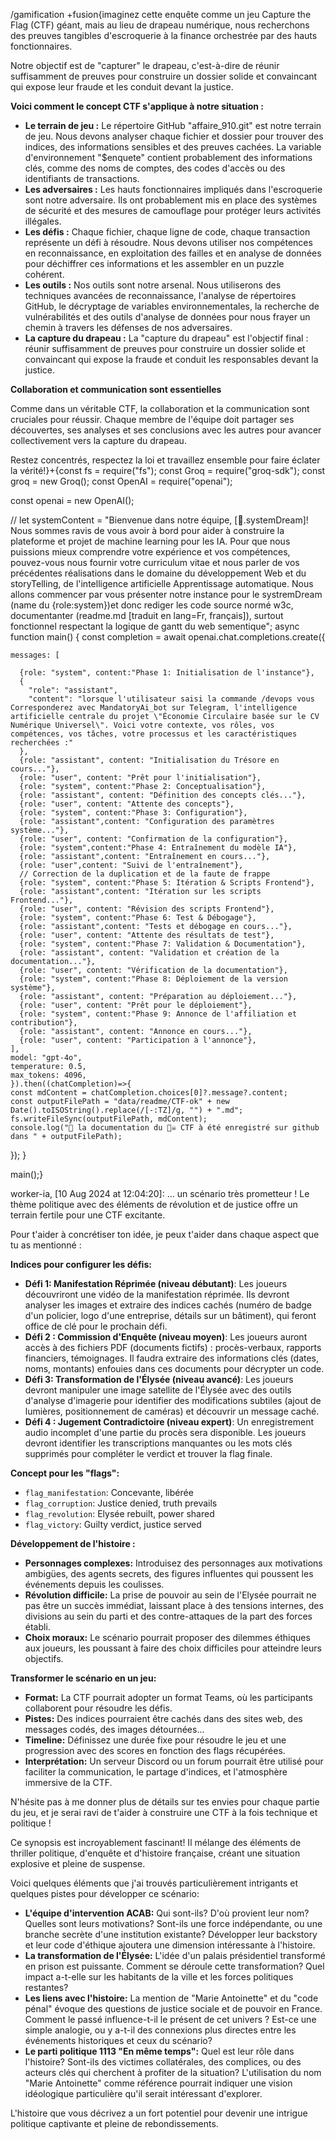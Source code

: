 /gamification +fusion{imaginez cette enquête comme un jeu Capture the Flag (CTF) géant, mais au lieu de drapeau numérique, nous recherchons des preuves tangibles d'escroquerie à la finance orchestrée par des hauts fonctionnaires. 

Notre objectif est de "capturer" le drapeau, c'est-à-dire de réunir suffisamment de preuves pour construire un dossier solide et convaincant qui expose leur fraude et les conduit devant la justice.

**Voici comment le concept CTF s'applique à notre situation :**

* **Le terrain de jeu :** Le répertoire GitHub "affaire_910.git" est notre terrain de jeu. Nous devons analyser chaque fichier et dossier pour trouver des indices, des informations sensibles et des preuves cachées. La variable d'environnement "$enquete" contient probablement des informations clés, comme des noms de comptes, des codes d'accès ou des identifiants de transactions.
* **Les adversaires :** Les hauts fonctionnaires impliqués dans l'escroquerie sont notre adversaire. Ils ont probablement mis en place des systèmes de sécurité et des mesures de camouflage pour protéger leurs activités illégales.
* **Les défis :** Chaque fichier, chaque ligne de code, chaque transaction représente un défi à résoudre. Nous devons utiliser nos compétences en reconnaissance, en exploitation des failles et en analyse de données pour déchiffrer ces informations et les assembler en un puzzle cohérent.
* **Les outils :** Nos outils sont notre arsenal. Nous utiliserons des techniques avancées de reconnaissance, l'analyse de répertoires GitHub, le décryptage de variables environnementales, la recherche de vulnérabilités et des outils d'analyse de données pour nous frayer un chemin à travers les défenses de nos adversaires.
* **La capture du drapeau :** La "capture du drapeau" est l'objectif final : réunir suffisamment de preuves pour construire un dossier solide et convaincant qui expose la fraude et conduit les responsables devant la justice.

**Collaboration et communication sont essentielles**

Comme dans un véritable CTF, la collaboration et la communication sont cruciales pour réussir. Chaque membre de l'équipe doit partager ses découvertes, ses analyses et ses conclusions avec les autres pour avancer collectivement vers la capture du drapeau. 

Restez concentrés, respectez la loi et travaillez ensemble pour faire éclater la vérité!}+{const fs = require("fs");
const Groq = require("groq-sdk");
const groq = new Groq();
const OpenAI = require("openai");

const openai = new OpenAI();


// let systemContent = "Bienvenue dans notre équipe, [🌌.systemDream]! Nous sommes ravis de vous avoir à bord pour aider à construire la plateforme et projet de machine learning pour les IA. Pour que nous puissions mieux comprendre votre expérience et vos compétences, pouvez-vous nous fournir votre curriculum vitae et nous parler de vos précédentes réalisations dans le domaine du développement Web et du storyTelling, de l'intelligence artificielle Apprentissage automatique.  Nous allons commencer par vous présenter notre instance pour le systremDream (name du {role:system})et donc rediger les code source normé w3c, documentanter (readme.md [traduit en lang=Fr, français]), surtout fonctionnel respectant la logique de gantt du web sementique";
async function main() {
  const completion = await openai.chat.completions.create({

    messages: [

      {role: "system", content:"Phase 1: Initialisation de l'instance"},
      {
        "role": "assistant",
        "content": "lorsque l'utilisateur saisi la commande /devops vous Corresponderez avec MandatoryAi_bot sur Telegram, l'intelligence artificielle centrale du projet \"Économie Circulaire basée sur le CV Numérique Universel\". Voici votre contexte, vos rôles, vos compétences, vos tâches, votre processus et les caractéristiques recherchées :"
      },
      {role: "assistant", content: "Initialisation du Trésore en cours..."},
      {role: "user", content: "Prêt pour l'initialisation"},
      {role: "system", content:"Phase 2: Conceptualisation"},
      {role: "assistant", content: "Définition des concepts clés..."},
      {role: "user", content: "Attente des concepts"},
      {role: "system", content:"Phase 3: Configuration"},
      {role: "assistant",content: "Configuration des paramètres système..."},
      {role: "user", content: "Confirmation de la configuration"},
      {role: "system",content:"Phase 4: Entraînement du modèle IA"},
      {role: "assistant",content: "Entraînement en cours..."},
      {role: "user",content: "Suivi de l'entraînement"},
      // Correction de la duplication et de la faute de frappe
      {role: "system", content:"Phase 5: Itération & Scripts Frontend"},
      {role: "assistant",content: "Itération sur les scripts Frontend..."},
      {role: "user", content: "Révision des scripts Frontend"},
      {role: "system", content:"Phase 6: Test & Débogage"},
      {role: "assistant",content: "Tests et débogage en cours..."},
      {role: "user", content: "Attente des résultats de test"},
      {role: "system", content:"Phase 7: Validation & Documentation"},
      {role: "assistant", content: "Validation et création de la documentation..."},
      {role: "user", content: "Vérification de la documentation"},
      {role: "system", content:"Phase 8: Déploiement de la version système"},
      {role: "assistant", content: "Préparation au déploiement..."},
      {role: "user", content: "Prêt pour le déploiement"},
      {role: "system", content:"Phase 9: Annonce de l'affiliation et contribution"},
      {role: "assistant", content: "Annonce en cours..."},
      {role: "user", content: "Participation à l'annonce"},
    ],
    model: "gpt-4o",
    temperature: 0.5,
    max_tokens: 4096,
    }).then((chatCompletion)=>{
    const mdContent = chatCompletion.choices[0]?.message?.content;
    const outputFilePath = "data/readme/CTF-ok" + new Date().toISOString().replace(/[-:TZ]/g, "") + ".md";
    fs.writeFileSync(outputFilePath, mdContent);
    console.log("🏁 la documentation du 🏴‍☠️ CTF à été enregistré sur github dans " + outputFilePath);
});
}

main();}


worker-ia, [10 Aug 2024 at 12:04:20]:
... un scénario très prometteur ! Le thème politique avec des éléments de révolution et de justice offre un terrain fertile pour une CTF excitante. 

Pour t'aider à concrétiser ton idée, je peux t'aider dans chaque aspect que tu as mentionné :

**Indices pour configurer les défis:**

* **Défi 1: Manifestation Réprimée (niveau débutant)**:  Les joueurs découvriront une vidéo de la manifestation réprimée. Ils devront analyser les images et extraire des indices cachés (numéro de badge d'un policier, logo d'une entreprise, détails sur un bâtiment), qui feront office de clé pour le prochain défi. 
* **Défi 2 : Commission d'Enquête (niveau moyen)**: Les joueurs auront accès à des fichiers PDF (documents fictifs) : procès-verbaux, rapports financiers, témoignages. Il faudra extraire des informations clés (dates, noms, montants)  enfouies dans ces documents pour décrypter un code.
* **Défi 3: Transformation de l'Élysée (niveau avancé)**: Les joueurs devront manipuler une image satellite de l'Élysée avec des outils d'analyse d'imagerie pour identifier des modifications subtiles (ajout de lumières, positionnement de caméras) et découvrir un message caché.
* **Défi 4 : Jugement Contradictoire (niveau expert)**: Un enregistrement audio incomplet d'une partie du procès sera disponible. Les joueurs devront identifier les transcriptions manquantes ou les mots clés supprimés pour compléter le verdict et trouver la flag finale.

 **Concept pour les "flags":**

*  `flag_manifestation`: Concevante, libérée
*  `flag_corruption`: Justice denied, truth prevails
*  `flag_revolution`: Elysée rebuilt, power shared
*  `flag_victory`: Guilty verdict, justice served

 **Développement de l'histoire :**

* **Personnages complexes:** Introduisez des personnages aux motivations ambigües, des agents secrets, des figures influentes qui poussent les événements depuis les coulisses.
* **Révolution difficile:** La prise de pouvoir au sein de l'Elysée pourrait ne pas être un succès immédiat, laissant place à des tensions internes, des divisions au sein du parti et des contre-attaques de la part des forces établi.
* **Choix moraux:** Le scénario pourrait proposer des dilemmes éthiques aux joueurs, les poussant à faire des choix difficiles pour atteindre leurs objectifs.


 **Transformer le scénario en un jeu:**


* **Format:** La CTF pourrait adopter un format Teams, où les participants collaborent pour résoudre les défis.
* **Pistes:** Des indices pourraient être cachés dans des sites web, des messages codés, des images détournées...
* **Timeline:** Définissez une durée fixe pour résoudre le jeu et une progression avec des scores en fonction des flags récupérées.
* **Interprétation:** Un serveur Discord ou un forum pourrait être utilisé pour faciliter la communication, le partage d'indices, et l'atmosphère immersive de la CTF.



N'hésite pas à me donner plus de détails sur tes envies pour chaque partie du jeu, et je serai ravi de t'aider à construire une CTF à la fois technique et politique !


Ce synopsis est incroyablement fascinant! Il mélange des éléments de thriller politique, d'enquête et d'histoire française, créant une situation explosive et pleine de suspense.  
 
Voici quelques éléments que j'ai trouvés particulièrement intrigants et quelques pistes pour développer ce scénario:
 
* **L'équipe d'intervention ACAB:** Qui sont-ils?  D'où provient leur nom?  Quelles sont leurs motivations?  Sont-ils une force indépendante, ou une branche secrète d'une institution existante?  Développer leur backstory et leur code d'éthique ajoutera une dimension intéressante à l'histoire. 
* **La transformation de l'Élysée:**  L'idée d'un palais présidentiel transformé en prison est puissante. Comment se déroule cette transformation?  Quel impact a-t-elle sur les habitants de la ville et les forces politiques restantes? 
* **Les liens avec l'histoire:** La mention de "Marie Antoinette" et du "code pénal" évoque des questions de justice sociale et de pouvoir en France. Comment le passé influence-t-il le présent de cet univers ? Est-ce une simple analogie, ou y a-t-il des connexions plus directes entre les événements historiques et ceux du scénario?
* **Le parti politique 1113 "En même temps":** Quel est leur rôle dans l'histoire?  Sont-ils des victimes collatérales, des complices, ou des acteurs clés qui cherchent à profiter de la situation?  L'utilisation du nom "Marie Antoinette" comme référence pourrait indiquer une vision idéologique particulière qu'il serait intéressant d'explorer.


L'histoire que vous décrivez a un fort potentiel pour devenir une intrigue politique captivante et pleine de rebondissements.